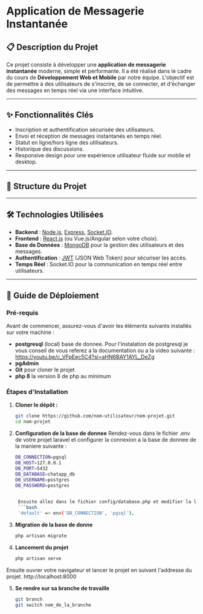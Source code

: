 # Application de Messagerie Instantanée

## 📋 Description du Projet

Ce projet consiste à développer une **application de messagerie instantanée** moderne, simple et performante. Il a été réalisé dans le cadre du cours de **Développement Web et Mobile** par notre équipe. L'objectif est de permettre à des utilisateurs de s'inscrire, de se connecter, et d'échanger des messages en temps réel via une interface intuitive.

---

## ✨ Fonctionnalités Clés

- Inscription et authentification sécurisée des utilisateurs.
- Envoi et réception de messages instantanés en temps réel.
- Statut en ligne/hors ligne des utilisateurs.
- Historique des discussions.
- Responsive design pour une expérience utilisateur fluide sur mobile et desktop.

---

## 📁 Structure du Projet



---

## 🛠️ Technologies Utilisées

- **Backend** : [Node.js](https://nodejs.org/), [Express](https://expressjs.com/), [Socket.IO](https://socket.io/).
- **Frontend** : [React.js](https://reactjs.org/) (ou Vue.js/Angular selon votre choix).
- **Base de Données** : [MongoDB](https://www.mongodb.com/) pour la gestion des utilisateurs et des messages.
- **Authentification** : [JWT](https://jwt.io/) (JSON Web Token) pour sécuriser les accès.
- **Temps Réel** : Socket.IO pour la communication en temps réel entre utilisateurs.

---

## 🚀 Guide de Déploiement

### Pré-requis

Avant de commencer, assurez-vous d'avoir les éléments suivants installés sur votre machine :

- **postgresql** (local) base de donnee. Pour l'instalation de postgresql je vous conseil de vous referez a la documentation ou a la video suivante : https://youtu.be/c_VFpEec5C4?si=aHN6BAY1AYL_DeZg
- **pgAdmin**
- **Git** pour cloner le projet
- **php 8** la version 8 de php au minimum

### Étapes d'Installation

1. **Cloner le dépôt :**
   ```bash
   git clone https://github.com/nom-utilisateur/nom-projet.git
   cd nom-projet
2. **Configuration de la base de donnee**
    Rendez-vous dans le fichier .env de votre projet laravel et configurer la connexion a la base de donnee de la maniere suivante :
   ```bash
   DB_CONNECTION=pgsql
   DB_HOST=127.0.0.1
   DB_PORT=5432
   DB_DATABASE=chatapp_db
   DB_USERNAME=postgres
   DB_PASSWORD=postgres
    

    Ensuite allez dans le fichier config/database.php et modifier la ligne concernant la connexion par defaut a la base de donnee :
    ```bash
    'default' => env('DB_CONNECTION', 'pgsql'),
   
3. **Migration de la base de donne**
   ```bash
   php artisan migrate

4. **Lancement du projet**
   ```bash
   php artisan serve

Ensuite ouvrer votre navigateur et lancer  le projet en suivant l'addresse du projet.  http://localhost:8000

5. **Se rendre sur sa branche de travaille**
   ```bash
   git branch
   git switch nom_de_la_branche


